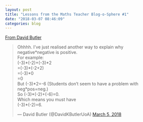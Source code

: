 ```yaml
---
layout: post
title: "Lessons from the Maths Teacher Blog-o-Sphere #1"
date: "2018-03-07 08:46:09"
categories: blog
---
```

[From David Butler](https://twitter.com/DavidKButlerUoA/status/970569836009988097)

<blockquote class="twitter-tweet" data-width="550" data-dnt="true"><p lang="en" dir="ltr">Ohhhh. I’ve just realised another way to explain why negative*negative is positive. <br>For example:<br>(-3)*(-2)+(-3)*2<br>=(-3)*(-2+2)<br>=(-3)*0<br>=0<br>But (-3)*2=-6 (Students don’t seem to have a problem with neg*pos=neg.)<br>So (-3)*(-2)+(-6)=0.<br>Which means you must have<br>(-3)*(-2)=6.</p>&mdash; David Butler (@DavidKButlerUoA) <a href="https://twitter.com/DavidKButlerUoA/status/970569836009988097?ref_src=twsrc%5Etfw">March 5, 2018</a></blockquote><script async src="https://platform.twitter.com/widgets.js" charset="utf-8"></script>